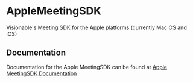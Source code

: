 # AppleMeetingSDK
Visionable's Meeting SDK for the Apple platforms (currently Mac OS and iOS)


## Documentation
Documentation for the Apple MeetingSDK can be found at [Apple MeetingSDK Documentation](https://visionable.readme.io/docs/apple-ios-macos)
